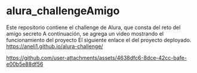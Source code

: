 # alura_challengeAmigo
Este repositorio contiene el challenge de Alura, que consta del reto del amigo secreto A continuación, se agrega un video mostrando el funcionamiento del proyecto
El siguiente enlace el del proyecto deployado.
https://aneli1.github.io/alura-challenge/

https://github.com/user-attachments/assets/4638dfc6-8dce-42cc-bafe-e00b5e88df56


